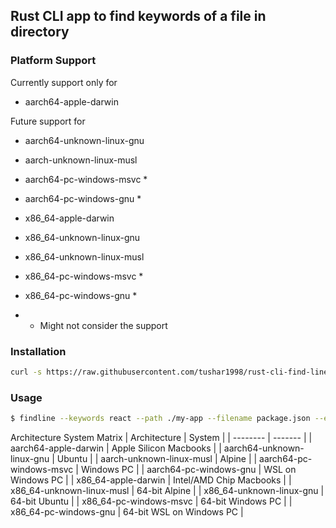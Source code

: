 ## Rust CLI app to find keywords of a file in directory

### Platform Support

Currently support only for

- aarch64-apple-darwin

Future support for

- aarch64-unknown-linux-gnu
- aarch-unknown-linux-musl
- aarch64-pc-windows-msvc *
- aarch64-pc-windows-gnu *

- x86_64-apple-darwin
- x86_64-unknown-linux-gnu
- x86_64-unknown-linux-musl
- x86_64-pc-windows-msvc *
- x86_64-pc-windows-gnu *

* - Might not consider the support

### Installation

```bash
curl -s https://raw.githubusercontent.com/tushar1998/rust-cli-find-line/v0.0.4/install.sh | bash
```

### Usage

```bash
$ findline --keywords react --path ./my-app --filename package.json --exclude-dir node_modules
```

Architecture System Matrix
| Architecture | System |
| -------- | ------- |
| aarch64-apple-darwin | Apple Silicon Macbooks |
| aarch64-unknown-linux-gnu | Ubuntu |
| aarch-unknown-linux-musl | Alpine |
| aarch64-pc-windows-msvc | Windows PC |
| aarch64-pc-windows-gnu | WSL on Windows PC |
| x86_64-apple-darwin | Intel/AMD Chip Macbooks |
| x86_64-unknown-linux-musl | 64-bit Alpine |
| x86_64-unknown-linux-gnu | 64-bit Ubuntu |
| x86_64-pc-windows-msvc | 64-bit Windows PC |
| x86_64-pc-windows-gnu | 64-bit WSL on Windows PC |


